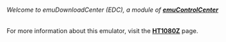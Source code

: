 ###### Welcome to emuDownloadCenter (EDC), a module of [**emuControlCenter**](https://github.com/PhoenixInteractiveNL/emuControlCenter/wiki/)

For more information about this emulator, visit the [**HT1080Z**](https://github.com/PhoenixInteractiveNL/emuDownloadCenter/wiki/Emulator-ht1080z#menu) page.
